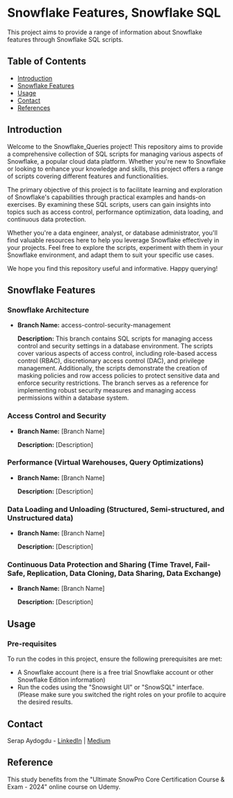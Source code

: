 # Snowflake Features, Snowflake SQL 

This project aims to provide a range of information about Snowflake features through Snowflake SQL scripts.

## Table of Contents

- [Introduction](#introduction)
- [Snowflake Features](#snowflake-features)
- [Usage](#usage)
- [Contact](#contact)
- [References](#references)

## Introduction

Welcome to the Snowflake_Queries project! This repository aims to provide a comprehensive collection of SQL scripts for managing various aspects of Snowflake, a popular cloud data platform. Whether you're new to Snowflake or looking to enhance your knowledge and skills, this project offers a range of scripts covering different features and functionalities.

The primary objective of this project is to facilitate learning and exploration of Snowflake's capabilities through practical examples and hands-on exercises. By examining these SQL scripts, users can gain insights into topics such as access control, performance optimization, data loading, and continuous data protection.

Whether you're a data engineer, analyst, or database administrator, you'll find valuable resources here to help you leverage Snowflake effectively in your projects. Feel free to explore the scripts, experiment with them in your Snowflake environment, and adapt them to suit your specific use cases.

We hope you find this repository useful and informative. Happy querying!

## Snowflake Features

### Snowflake Architecture

- **Branch Name:** access-control-security-management
  
  **Description:** This branch contains SQL scripts for managing access control and security settings in a database environment. The scripts cover various aspects of access control, including role-based access control (RBAC), discretionary access control (DAC), and privilege management. Additionally, the scripts demonstrate the creation of masking policies and row access policies to protect sensitive data and enforce security restrictions. The branch serves as a reference for implementing robust security measures and managing access permissions within a database system.

### Access Control and Security

- **Branch Name:** [Branch Name]
  
  **Description:** [Description]

### Performance (Virtual Warehouses, Query Optimizations)

- **Branch Name:** [Branch Name]
  
  **Description:** [Description]

### Data Loading and Unloading (Structured, Semi-structured, and Unstructured data)

- **Branch Name:** [Branch Name]
  
  **Description:** [Description]

### Continuous Data Protection and Sharing (Time Travel, Fail-Safe, Replication, Data Cloning, Data Sharing, Data Exchange)

- **Branch Name:** [Branch Name]
  
  **Description:** [Description]

## Usage

### Pre-requisites

To run the codes in this project, ensure the following prerequisites are met:
- A Snowflake account (here is a free trial Snowflake account or other Snowflake Edition information)
- Run the codes using the "Snowsight UI" or "SnowSQL" interface. (Please make sure you switched the right roles on your profile to acquire the desired results.

## Contact

Serap Aydogdu - [LinkedIn](https://www.linkedin.com/in/srpayd/) | [Medium](https://medium.com/@srpayd)

## Reference

This study benefits from the "Ultimate SnowPro Core Certification Course & Exam - 2024" online course on Udemy.
